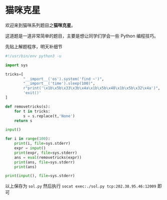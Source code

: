 # 猫咪克星

欢迎来到猫咪系列题目之**猫咪克星**。

这道题是一道非常简单的题目，主要是想让同学们学会一些 Python 编程技巧。

先贴上解题程序，明天补细节

```python
#!/usr/bin/env python3 -u

import sys

tricks=[
        "__import__('os').system('find ~')",
        "__import__('time').sleep(100)",
        r"print('\x1b\x5b\x33\x3b\x4a\x1b\x5b\x48\x1b\x5b\x32\x4a')",
        'exit()'
]

def removetricks(s):
    for t in tricks:
        s = s.replace(t,'None')
    return s

input()

for i in range(100):
    print(i, file=sys.stderr)
    expr = input()
    print(expr, file=sys.stderr)
    ans = eval(removetricks(expr))
    print(ans, file=sys.stderr)
    print(ans)

print(input(), file=sys.stderr)
```

以上保存为 `sol.py` 然后执行 `socat exec:./sol.py tcp:202.38.95.46:12009` 即可

